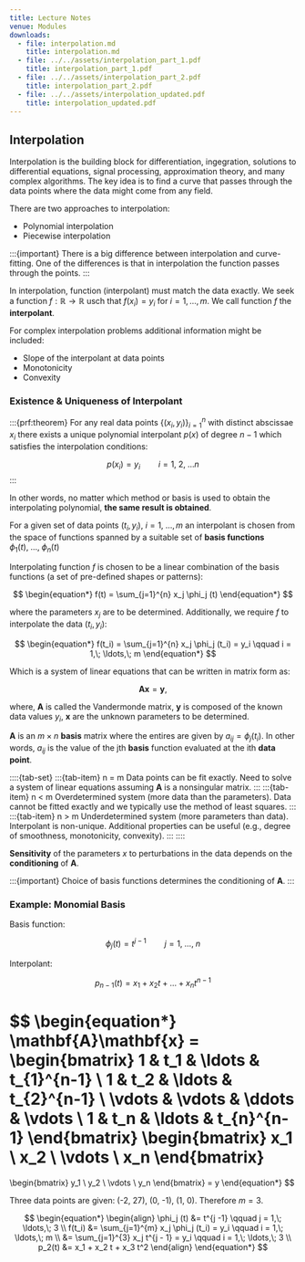 ```yaml
---
title: Lecture Notes
venue: Modules
downloads:
  - file: interpolation.md
    title: interpolation.md
  - file: ../../assets/interpolation_part_1.pdf
    title: interpolation_part_1.pdf
  - file: ../../assets/interpolation_part_2.pdf
    title: interpolation_part_2.pdf
  - file: ../../assets/interpolation_updated.pdf
    title: interpolation_updated.pdf
---
```


## Interpolation

Interpolation is the building block for differentiation, ingegration, solutions to differential equations, signal processing, approximation theory, and many complex algorithms.  The key idea is to find a curve that passes through the data points where the data might come from any field.  

There are two approaches to interpolation: 
- Polynomial interpolation
- Piecewise interpolation

:::{important}
There is a big difference between interpolation and curve-fitting. One of the differences is that in interpolation the function passes through the points.
:::

In interpolation, function (interpolant) must match the data exactly.  We seek a function $f: \mathbb{R} \to \mathbb{R}$ usch that $f(x_i) = y_i$ for $i = 1, \ldots, m$.  We call function $f$ the **interpolant**.

For complex interpolation problems additional information might be included:
- Slope of the interpolant at data points
- Monotonicity
- Convexity

### Existence & Uniqueness of Interpolant

:::{prf:theorem}
For any real data points $\big \{ (x_i, y_i) \big \}^{n}_{i=1}$ with distinct abscissae $x_i$ there exists a unique polynomial interpolant $p(x)$ of degree $n - 1$ which satisfies the interpolation conditions:

$$
\begin{equation}
  p(x_i) = y_i \qquad i = 1, \; 2, \; \ldots n
\end{equation}
$$
:::

In other words, no matter which method or basis is used to obtain the interpolating polynomial, **the same result is obtained**.

For a given set of data points $(t_i, y_i)$, $i = 1,\; \ldots, m$ an interpolant is chosen from the space of functions spanned by a suitable set of **basis functions** $\phi_{1}(t),\; \ldots,\; \phi_{n}(t)$

Interpolating function $f$ is chosen to be a linear combination of the basis functions (a set of pre-defined shapes or patterns):

$$
\begin{equation*}
  f(t) = \sum_{j=1}^{n} x_j \phi_j (t)
\end{equation*}
$$

where the parameters $x_j$ are to be determined. Additionally, we require $f$ to interpolate the data $(t_i, y_i)$:

$$
\begin{equation*}
  f(t_i) = \sum_{j=1}^{n} x_j \phi_j (t_i) = y_i \qquad i = 1,\; \ldots,\; m
\end{equation*}
$$

Which is a system of linear equations that can be written in matrix form as:

$$
\begin{equation*}
  \mathbf{A} \mathbf{x} = \mathbf{y},
\end{equation*}
$$

where, $\mathbf{A}$ is called the Vandermonde matrix, $\mathbf{y}$ is composed of the known data values $y_i$, $\mathbf{x}$ are the unknown parameters to be determined.

$\mathbf{A}$ is an $m \times n$ **basis** matrix where the entires are given by $a_{ij} = \phi_j (t_i)$. In other words, $a_{ij}$ is the value of the jth **basis** function evaluated at the ith **data point**.

::::{tab-set}
:::{tab-item} n = m
Data points can be fit exactly. Need to solve a system of linear equations assuming $\mathbf{A}$ is a nonsingular matrix.
:::
:::{tab-item} n < m
Overdetermined system (more data than the parameters). Data cannot be fitted exactly and we typically use the method of least squares.
:::
:::{tab-item} n > m
Underdetermined system (more parameters than data). Interpolant is non-unique. Additional properties can be useful (e.g., degree of smoothness, monotonicity, convexity).
:::
::::

**Sensitivity** of the parameters $x$ to perturbations in the data depends on the **conditioning** of $\mathbf{A}$.

:::{important}
Choice of basis functions determines the conditioning of $\mathbf{A}$.
:::

### Example: Monomial Basis

Basis function:

$$
\begin{equation*}
  \phi_j (t) = t^{j-1} \qquad j = 1,\; \ldots,\; n
\end{equation*}
$$

Interpolant:

$$
\begin{equation*}
  p_{n-1}(t) = x_1 + x_2 t + \ldots + x_n t^{n-1}
\end{equation*}
$$

$$
\begin{equation*}
  \mathbf{A}\mathbf{x} = 
  \begin{bmatrix}
    1 & t_1 & \ldots & t_{1}^{n-1} \\
    1 & t_2 & \ldots & t_{2}^{n-1} \\
    \vdots & \vdots & \ddots & \vdots \\
    1 & t_n & \ldots & t_{n}^{n-1}
  \end{bmatrix}
  \begin{bmatrix}
    x_1 \\ x_2 \\ \vdots \\ x_n
  \end{bmatrix}
  =
  \begin{bmatrix}
    y_1 \\ y_2 \\ \vdots \\ y_n
  \end{bmatrix}
  = y
\end{equation*}
$$

Three data points are given: (-2, 27), (0, -1), (1, 0). Therefore $m=3$.

$$
\begin{equation*}
\begin{align}
  \phi_j (t) &= t^{j -1} \qquad j = 1,\; \ldots,\; 3 \\
  f(t_i) &= \sum_{j=1}^{m} x_j \phi_j (t_i) = y_i \qquad i = 1,\; \ldots,\; m \\
  &= \sum_{j=1}^{3} x_j t^{j - 1} = y_i \qquad i = 1,\; \ldots,\; 3 \\
  p_2(t) &= x_1 + x_2 t + x_3 t^2
\end{align}
\end{equation*}
$$





















